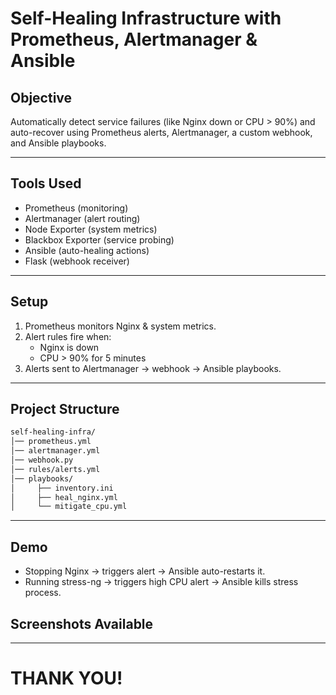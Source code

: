 # Self-Healing Infrastructure with Prometheus, Alertmanager & Ansible

## Objective
Automatically detect service failures (like Nginx down or CPU > 90%) and auto-recover using Prometheus alerts, Alertmanager, a custom webhook, and Ansible playbooks.

---

## Tools Used
- Prometheus (monitoring)
- Alertmanager (alert routing)
- Node Exporter (system metrics)
- Blackbox Exporter (service probing)
- Ansible (auto-healing actions)
- Flask (webhook receiver)

---

## Setup
1. Prometheus monitors Nginx & system metrics.
2. Alert rules fire when:
   - Nginx is down
   - CPU > 90% for 5 minutes
3. Alerts sent to Alertmanager → webhook → Ansible playbooks.

---

## Project Structure
```bash
self-healing-infra/
│── prometheus.yml
│── alertmanager.yml
│── webhook.py
│── rules/alerts.yml
│── playbooks/
│     ├── inventory.ini
│     ├── heal_nginx.yml
│     └── mitigate_cpu.yml
```
---

## Demo
- Stopping Nginx → triggers alert → Ansible auto-restarts it.
- Running stress-ng → triggers high CPU alert → Ansible kills stress process.

## Screenshots Available

---

# THANK YOU!
